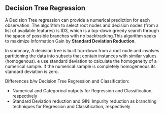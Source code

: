 ## Decision Tree Regression

A Decision Tree regression can provide a numerical prediction for each observation. The algorithm to select root nodes and decision nodes (from a list of available features) is ID3, which is a top-down greedy search through the space of possible branches with no backtracking.This algorithm seeks to maximize Information Gain by **Standard Deviation Reduction**. 

In summary, A decision tree is built top-down from a root node and involves partitioning the data into subsets that contain instances with similar values (homogenous). e use standard deviation to calculate the homogeneity of a numerical sample. If the numerical sample is completely homogeneous its standard deviation is zero.

Differences b/w Decision Tree Regression and Classification:
* Numerical and Categorical outputs for Regression and Classification, respectively
* Standard Deviation reduction and GINI Impurity reduction as branching techniques for Regression and Classification, respectively
